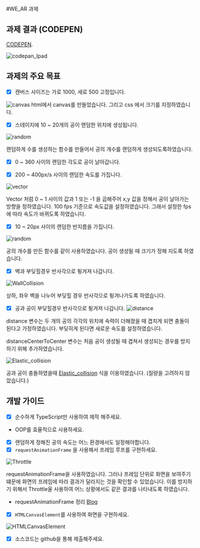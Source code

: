 #WE_AR 과제

## 과제 결과 (CODEPEN) 
[CODEPEN](https://codepen.io/donggichae/pen/qBozXxz).

![codepan_Ipad](https://user-images.githubusercontent.com/69336797/187092038-8c402008-e3db-41db-b2b1-90f85c01dcda.gif)

## 과제의 주요 목표

- [x] 캔버스 사이즈는 가로 1000, 세로 500 고정입니다.

![canvas](https://user-images.githubusercontent.com/69336797/187089451-95899ced-1070-4ada-b50f-bcc7ca84eccf.png)
html에서 canvas를 만들었습니다. 그리고 css 에서 크기를 지정하였습니다.

- [x] 스테이지에 10 ~ 20개의 공이 랜덤한 위치에 생성됩니다.

![random](https://user-images.githubusercontent.com/69336797/187089555-3e965b45-bd09-4a4d-9d36-5f75f7b9563e.png)

랜덤하게 수를 생성하는 함수를 만들어서 공의 개수를 랜덤하게 생성되도록하였습니다.

- [x] 0 ~ 360 사이의 랜덤한 각도로 공이 날아갑니다.
- [x] 200 ~ 400px/s 사이의 랜덤한 속도를 가집니다.


![vector](https://user-images.githubusercontent.com/69336797/187091124-33cffb03-1a9e-4a87-ba08-e7f532eb7449.png)


Vector 처럼 0 ~ 1 사이의 값과 1 또는 -1 을 곱해주어 x,y 값을 정해서 공이 날아가는 방향을 정하였습니다.
100 fps 기준으로 속도값을 설정하였습니다. 그래서 설정한 fps에 따라 속도가 바뀌도록 하였습니다.

- [x] 10 ~ 20px 사이의 랜덤한 반지름을 가집니다.

![random](https://user-images.githubusercontent.com/69336797/187089555-3e965b45-bd09-4a4d-9d36-5f75f7b9563e.png)

공의 개수를 만든 함수를 같이 사용하였습니다. 
공이 생성될 때 크기가 정해 지도록 하였습니다. 


- [x] 벽과 부딪힐경우 반사각으로 튕겨져 나갑니다.

![WallCollision](https://user-images.githubusercontent.com/69336797/187091204-fc9f4218-0b47-41fd-bdd0-25601f41613e.png)
 
 상하, 좌우 벽을 나누어 부딪힐 경우 반사각으로 튕겨나가도록 하였습니다.
 

- [x] 공과 공이 부딪힐경우 반사각으로 튕겨져 나갑니다.
![distance](https://user-images.githubusercontent.com/69336797/187091283-33cedff7-40d6-4df5-a384-143ab5035b84.png)

distance 변수는 두 개의 공의 각각의 위치에 속력이 더해졌을 때 겹치게 되면 충돌이 된다고 가정하였습니다.
부딪히게 된다면 새로운 속도를 설정하였습니다. 

distanceCenterToCenter 변수는 처음 공이 생성될 때 겹쳐서 생성되는 경우를 방지하기 위해 추가하였습니다.


![Elastic_collision](https://user-images.githubusercontent.com/69336797/187091381-ade45a55-78e8-4a96-b7ca-79c7d6a32f00.png)

공과 공이 충돌하였을때 [Elastic_collision](https://en.wikipedia.org/wiki/Elastic_collision) 식을 이용하였습니다. (질량을 고려하지 않았습니다.)

## 개발 가이드

- [x] 순수하게 TypeScript만 사용하여 제작 해주세요.
- OOP를 효율적으로 사용하세요.


- [x] 랜덤하게 정해진 공의 속도는 어느 환경에서도 일정해야합니다.
- [x] `requestAnimationFrame` 을 사용해서 프레임 루프를 구현하세요.

![Throttle](https://user-images.githubusercontent.com/69336797/187091703-669a6930-d65b-4a8b-aa54-d36c9a16891f.png)

requestAnimationFrame을 사용하였습니다. 그러나 프레임 단위로 화면을 보여주기 떄문에 화면의 프레임에 따라 결과가 달라지는 것을 확인할 수 있었습니다.
이를 방지하기 위해서 Throttle울 사용하여 어느 상황에서도 같은 결과를 나타내도록 하였습니다.

 - requestAnimationFrame 정리
  [Blog](https://medium.com/@chaedonggi/web-requestanimationframe-9e933fabce57)

- [x] `HTMLCanvasElement`를 사용하여 화면을 구현하세요.

![HTMLCanvasElement](https://user-images.githubusercontent.com/69336797/187091787-d708a3fb-9e3d-4754-8097-b955b3604edc.png)



- [x] 소스코드는 github을 통해 제출해주세요.
